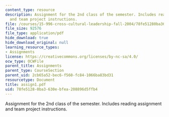 ```yaml
---
content_type: resource
description: Assignment for the 2nd class of the semester. Includes reading assignment
  and team project instructions.
file: /courses/15-996-cross-cultural-leadership-fall-2004/78fe51280ba3630ebfea208896d5ffb4_assign1.pdf
file_size: 92576
file_type: application/pdf
hide_download: true
hide_download_original: null
learning_resource_types:
- Assignments
license: https://creativecommons.org/licenses/by-nc-sa/4.0/
ocw_type: OCWFile
parent_title: Assignments
parent_type: CourseSection
parent_uid: 2cb65a52-bec6-f560-fc84-1066ba83bd31
resourcetype: Document
title: assign1.pdf
uid: 78fe5128-0ba3-630e-bfea-208896d5ffb4
---
```

Assignment for the 2nd class of the semester. Includes reading assignment and team project instructions.